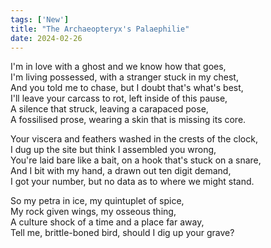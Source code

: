 ```yaml
---
tags: ['New']
title: "The Archaeopteryx's Palaephilie"
date: 2024-02-26
---
```


I'm in love with a ghost and we know how that goes,  
I'm living possessed, with a stranger stuck in my chest,  
And you told me to chase, but I doubt that's what's best,  
I'll leave your carcass to rot, left inside of this pause,  
A silence that struck, leaving a carapaced pose,  
A fossilised prose, wearing a skin that is missing its core.

Your viscera and feathers washed in the crests of the clock,  
I dug up the site but think I assembled you wrong,  
You're laid bare like a bait, on a hook that's stuck on a snare,  
And I bit with my hand, a drawn out ten digit demand,  
I got your number, but no data as to where we might stand.

So my petra in ice, my quintuplet of spice,  
My rock given wings, my osseous thing,  
A culture shock of a time and a place far away,  
Tell me, brittle-boned bird, should I dig up your grave?  
